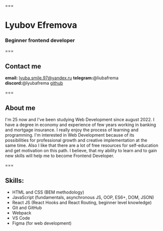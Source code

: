===

# **Lyubov Efremova**

### Beginner frontend developer

===

## Contact me

**email:** lyuba.smile.97@yandex.ru
**telegram:**@liubafrema
**discord:**@lyubafrema
[github]('https://github.com/lyubafrema')

===

## About me

I'm 25 now and I've been studying Web Development since august 2022. I have a degree in economy and experience of few years working in banking and mortgage insurance.
I really enjoy the process of learning and programming. I'm interested in Web Development because of its possibilities for professional growth and creative implementation at the same time. Also I like that there are a lot of free resources for self-education and get motivation on this path.
I believe, that my ability to learn and to gain new skills will help me to become Frontend Developer.

===

## Skills:

- HTML and CSS (BEM methodology)
- JavaScript (fundamentals, asynchronous JS, OOP, ES6+, DOM, JSON)
- React JS (React Hooks and React Routing, beginner level knowledge)
- Git and GitHub
- Webpack
- VS Code
- Figma (for web development)
